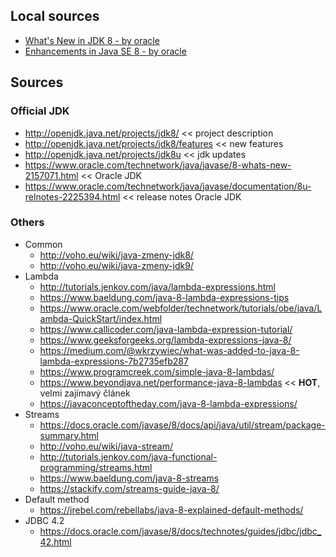 ## Local sources
+ [What's New in JDK 8 - by oracle](https://github.com/tomascejka/study/blob/master/jdk8/what-is-new.md)
+ [Enhancements in Java SE 8 - by oracle](https://github.com/tomascejka/study/blob/master/jdk8/enhacements.md)

## Sources
### Official JDK
+ http://openjdk.java.net/projects/jdk8/ << project description
+ http://openjdk.java.net/projects/jdk8/features << new features
+ http://openjdk.java.net/projects/jdk8u << jdk updates
+ https://www.oracle.com/technetwork/java/javase/8-whats-new-2157071.html << Oracle JDK
+ https://www.oracle.com/technetwork/java/javase/documentation/8u-relnotes-2225394.html << release notes Oracle JDK

### Others
+ Common
  + http://voho.eu/wiki/java-zmeny-jdk8/
  + http://voho.eu/wiki/java-zmeny-jdk9/
+ Lambda
  + http://tutorials.jenkov.com/java/lambda-expressions.html
  + https://www.baeldung.com/java-8-lambda-expressions-tips
  + https://www.oracle.com/webfolder/technetwork/tutorials/obe/java/Lambda-QuickStart/index.html
  + https://www.callicoder.com/java-lambda-expression-tutorial/
  + https://www.geeksforgeeks.org/lambda-expressions-java-8/
  + https://medium.com/@wkrzywiec/what-was-added-to-java-8-lambda-expressions-7b2735efb287
  + https://www.programcreek.com/simple-java-8-lambdas/
  + https://www.beyondjava.net/performance-java-8-lambdas << <b>HOT</b>, velmi zajímavý článek
  + https://javaconceptoftheday.com/java-8-lambda-expressions/
+ Streams
  + https://docs.oracle.com/javase/8/docs/api/java/util/stream/package-summary.html
  + http://voho.eu/wiki/java-stream/
  + http://tutorials.jenkov.com/java-functional-programming/streams.html  
  + https://www.baeldung.com/java-8-streams
  + https://stackify.com/streams-guide-java-8/
+ Default method
  + https://jrebel.com/rebellabs/java-8-explained-default-methods/
+ JDBC 4.2
  + https://docs.oracle.com/javase/8/docs/technotes/guides/jdbc/jdbc_42.html

